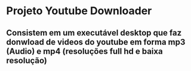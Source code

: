 <h1>Projeto Youtube Downloader </h1>

<h2>Consistem em um executável desktop que faz donwload de videos do youtube em forma mp3 (Audio) e mp4 (resoluções full hd e baixa resolução) </h2>
